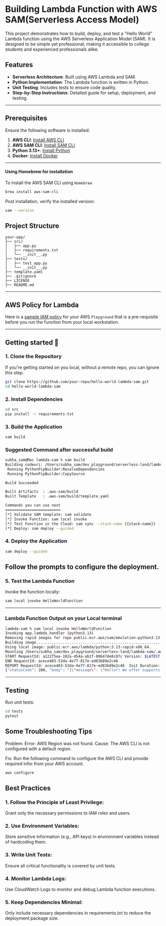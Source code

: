 # Building Lambda Function with AWS SAM(Serverless Access Model)
This project demonstrates how to build, deploy, and test a "Hello World" Lambda function using the AWS Serverless Application Model (SAM). It is designed to be simple yet professional, making it accessible to college students and experienced professionals alike.
## Features
- **Serverless Architecture**: Built using AWS Lambda and SAM.
- **Python Implementation**: The Lambda function is written in Python.
- **Unit Testing**: Includes tests to ensure code quality.
- **Step-by-Step Instructions**: Detailed guide for setup, deployment, and testing.
---
## Prerequisites
Ensure the following software is installed:
1. **AWS CLI**: [Install AWS CLI](https://docs.aws.amazon.com/cli/latest/userguide/install-cliv2.html)
2. **AWS SAM CLI**: [Install SAM CLI](https://docs.aws.amazon.com/serverless-application-model/latest/developerguide/install-sam-cli.html)
3. **Python 3.13+**: [Install Python](https://www.python.org/downloads/)
4. **Docker**: [Install Docker](https://www.docker.com/get-started)
---
#### Using Homebrew for installation
To install the AWS SAM CLI using `Homebrew`
```bash
brew install aws-sam-cli
```
Post installation, verify the installed version:
```bash
sam --version
```

## Project Structure
```
your-app/
├── src/
│   ├── app.py
│   ├── requirements.txt
│   └── __init__.py
├── tests/
│   ├── test_app.py
│   └── __init__.py
├── template.yaml
├── .gitignore
├── LICENSE
├── README.md
```

---
## AWS Policy for Lambda
Here is a [sample IAM policy](/lambda-sam/AWS_Policy.md) for your AWS `Playground` that is a pre-requisite before you run the function from your local workstation.

---
## Getting started 🚀
### 1. Clone the Repository
If you're getting started on you local, without a remote repo, you can ignore this step.

```bash
git clone https://github.com/your-repo/hello-world-lambda-sam.git
cd hello-world-lambda-sam
```
### 2. Install Dependencies
```bash
cd src
pip install -r requirements.txt
```
### 3. Build the Application
```bash
sam build
```
### Suggested Command after successful build
```bash
subha_sam@Mac lambda-sam % sam build
Building codeuri: /Users/subha_sam/dev_playground/serverless-land/lambda-sam/src runtime: python3.9 architecture: x86_64 functions: HelloWorldFunction           
 Running PythonPipBuilder:ResolveDependencies                                                                                                                    
 Running PythonPipBuilder:CopySource                                                                                                                             

Build Succeeded

Built Artifacts  : .aws-sam/build
Built Template   : .aws-sam/build/template.yaml

Commands you can use next
=========================
[*] Validate SAM template: sam validate
[*] Invoke Function: sam local invoke
[*] Test Function in the Cloud: sam sync --stack-name {{stack-name}} --watch
[*] Deploy: sam deploy --guided
```
### 4. Deploy the Application
```bash
sam deploy --guided
```
Follow the prompts to configure the deployment.
---
### 5. Test the Lambda Function
Invoke the function locally:
```bash
sam local invoke HelloWorldFunction
```
---
### Lambda Function Output on your Local terminal
```bash
lambda-sam % sam local invoke HelloWorldFunction
Invoking app.lambda_handler (python3.13)                                                                                                        Local image was not found.                                                                                                                                       
Removing rapid images for repo public.ecr.aws/sam/emulation-python3.13                                                                                           
Building image...............................................................................................................................................................................
Using local image: public.ecr.aws/lambda/python:3.13-rapid-x86_64.                                                                                               
Mounting /Users/subha_sam/dev_playground/serverless-land/lambda-sam/.aws-sam/build/HelloWorldFunction as /var/task:ro,delegated, inside runtime container        
START RequestId: a122f5ea-102a-454a-ab1f-80647de8c87c Version: $LATEST
END RequestId: acece483-53da-4e77-817e-ed83b89e2c46
REPORT RequestId: acece483-53da-4e77-817e-ed83b89e2c46  Init Duration: 0.34 ms  Duration: 241.62 ms     Billed Duration: 242 ms Memory Size: 128 MB     Max Memory Used: 128 MB
{"statusCode": 200, "body": "{\"message\": \"Hello!! We offer supports for all Digital Wallets and Payment Methods.\", \"input\": {}}"}
```
---
## Testing
Run unit tests:
```bash
cd tests
pytest
```

## Some Troubleshooting Tips
Problem: Error: AWS Region was not found.
Cause:
The AWS CLI is not configured with a default region.

Fix:
Run the following command to configure the AWS CLI and provide required infor from your AWS account.
```bash
aws configure
```

## Best Practices
### 1. Follow the Principle of Least Privilege: 
Grant only the necessary permissions to IAM roles and users.

### 2. Use Environment Variables: 
Store sensitive information (e.g., API keys) in environment variables instead of hardcoding them.

### 3. Write Unit Tests: 
Ensure all critical functionality is covered by unit tests.

### 4. Monitor Lambda Logs: 
Use CloudWatch Logs to monitor and debug Lambda function executions.

### 5. Keep Dependencies Minimal: 
Only include necessary dependencies in requirements.txt to reduce the deployment package size.

